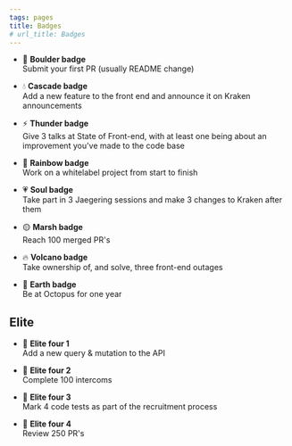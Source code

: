 ```yaml
---
tags: pages
title: Badges
# url_title: Badges
---
```


- 🗿 **Boulder badge**  
  Submit your first PR (usually README change)

- 💧 **Cascade badge**  
  Add a new feature to the front end and announce it on Kraken announcements

- ⚡️ **Thunder badge**  
  Give 3 talks at State of Front-end, with at least one being about an improvement you've made to the code base

- 🌈 **Rainbow badge**  
  Work on a whitelabel project from start to finish

- 💗 **Soul badge**  
  Take part in 3 Jaegering sessions and make 3 changes to Kraken after them

- 🟡 **Marsh badge**  
  Reach 100 merged PR's

- 🔥 **Volcano badge**  
  Take ownership of, and solve, three front-end outages

- 🌿 **Earth badge**  
  Be at Octopus for one year

## Elite

- 🧊 **Elite four 1**  
  Add a new query & mutation to the API

- 👊 **Elite four 2**  
  Complete 100 intercoms

- 👻 **Elite four 3**  
  Mark 4 code tests as part of the recruitment process

- 🐲 **Elite four 4**  
  Review 250 PR's
